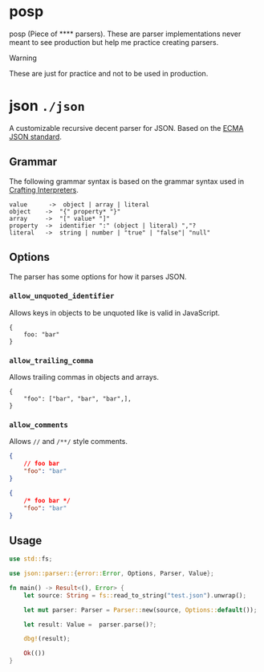 # posp

posp (Piece of \*\*\*\* parsers). These are parser implementations never meant to see production but help me practice creating parsers.

> [!WARNING]
> These are just for practice and not to be used in production.

# json `./json`

A customizable recursive decent parser for JSON. Based on the [ECMA JSON standard](https://ecma-international.org/wp-content/uploads/ECMA-404_2nd_edition_december_2017.pdf).

## Grammar

The following grammar syntax is based on the grammar syntax used in [Crafting Interpreters](https://craftinginterpreters.com/).

```
value      ->  object | array | literal
object    ->  "{" property* "}"
array     ->  "[" value* "]"
property  ->  identifier ":" (object | literal) ","?
literal   ->  string | number | "true" | "false"| "null"
```

## Options

The parser has some options for how it parses JSON.

### `allow_unquoted_identifier`

Allows keys in objects to be unquoted like is valid in JavaScript.

<!-- Don't put json / js as a lang here it will format incorrectly -->

```
{
	foo: "bar"
}
```

### `allow_trailing_comma`

Allows trailing commas in objects and arrays.

<!-- Don't put json / js as a lang here it will format incorrectly -->

```
{
	"foo": ["bar", "bar", "bar",],
}
```

### `allow_comments`

Allows `//` and `/**/` style comments.

```json
{
	// foo bar
	"foo": "bar"
}
```

```json
{
	/* foo bar */
	"foo": "bar"
}
```

## Usage

```rs
use std::fs;

use json::parser::{error::Error, Options, Parser, Value};

fn main() -> Result<(), Error> {
    let source: String = fs::read_to_string("test.json").unwrap();

    let mut parser: Parser = Parser::new(source, Options::default());

    let result: Value =  parser.parse()?;

    dbg!(result);

    Ok(())
}
```
